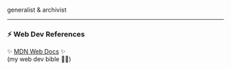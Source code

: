 generalist & archivist

---

### :zap: Web Dev References
:sparkles: [MDN Web Docs](https://developer.mozilla.org/en-US/) :sparkles: <br/>
(my web dev bible :kneeling_woman:)
